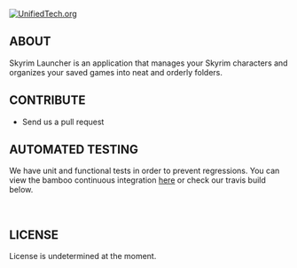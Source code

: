 [![UnifiedTech.org](http://www.unifiedtech.org/global/img/unifiedtech_logo.png)](http://www.unifiedtech.org/)

## ABOUT

Skyrim Launcher is an application that manages your Skyrim characters and organizes your saved games into neat and orderly folders.


## CONTRIBUTE

- Send us a pull request

## AUTOMATED TESTING

We have unit and functional tests in order to prevent regressions. You can view the bamboo continuous integration [here](http://bamboo.phpbb.com) or check our travis build below.

<br />

## LICENSE

License is undetermined at the moment.